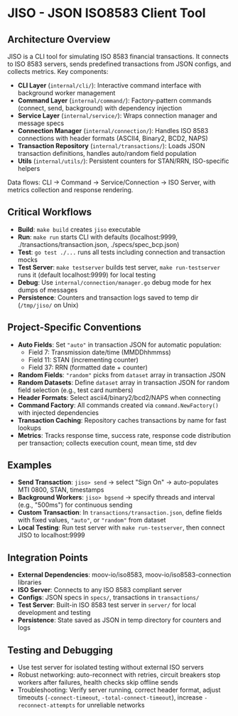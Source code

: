 # JISO - JSON ISO8583 Client Tool

## Architecture Overview
JISO is a CLI tool for simulating ISO 8583 financial transactions. It connects to ISO 8583 servers, sends predefined transactions from JSON configs, and collects metrics. Key components:
- **CLI Layer** (`internal/cli/`): Interactive command interface with background worker management
- **Command Layer** (`internal/command/`): Factory-pattern commands (connect, send, background) with dependency injection
- **Service Layer** (`internal/service/`): Wraps connection manager and message specs
- **Connection Manager** (`internal/connection/`): Handles ISO 8583 connections with header formats (ASCII4, Binary2, BCD2, NAPS)
- **Transaction Repository** (`internal/transactions/`): Loads JSON transaction definitions, handles auto/random field population
- **Utils** (`internal/utils/`): Persistent counters for STAN/RRN, ISO-specific helpers

Data flows: CLI → Command → Service/Connection → ISO Server, with metrics collection and response rendering.

## Critical Workflows
- **Build**: `make build` creates `jiso` executable
- **Run**: `make run` starts CLI with defaults (localhost:9999, ./transactions/transaction.json, ./specs/spec_bcp.json)
- **Test**: `go test ./...` runs all tests including connection and transaction mocks
- **Test Server**: `make testserver` builds test server, `make run-testserver` runs it (default localhost:9999) for local testing
- **Debug**: Use `internal/connection/manager.go` debug mode for hex dumps of messages
- **Persistence**: Counters and transaction logs saved to temp dir (`/tmp/jiso/` on Unix)

## Project-Specific Conventions
- **Auto Fields**: Set `"auto"` in transaction JSON for automatic population:
  - Field 7: Transmission date/time (MMDDhhmmss)
  - Field 11: STAN (incrementing counter)
  - Field 37: RRN (formatted date + counter)
- **Random Fields**: `"random"` picks from `dataset` array in transaction JSON
- **Random Datasets**: Define `dataset` array in transaction JSON for random field selection (e.g., test card numbers)
- **Header Formats**: Select ascii4/binary2/bcd2/NAPS when connecting
- **Command Factory**: All commands created via `command.NewFactory()` with injected dependencies
- **Transaction Caching**: Repository caches transactions by name for fast lookups
- **Metrics**: Tracks response time, success rate, response code distribution per transaction; collects execution count, mean time, std dev

## Examples
- **Send Transaction**: `jiso> send` → select "Sign On" → auto-populates MTI 0800, STAN, timestamps
- **Background Workers**: `jiso> bgsend` → specify threads and interval (e.g., "500ms") for continuous sending
- **Custom Transaction**: In `transactions/transaction.json`, define fields with fixed values, `"auto"`, or `"random"` from dataset
- **Local Testing**: Run test server with `make run-testserver`, then connect JISO to localhost:9999

## Integration Points
- **External Dependencies**: moov-io/iso8583, moov-io/iso8583-connection libraries
- **ISO Server**: Connects to any ISO 8583 compliant server
- **Configs**: JSON specs in `specs/`, transactions in `transactions/`
- **Test Server**: Built-in ISO 8583 test server in `server/` for local development and testing
- **Persistence**: State saved as JSON in temp directory for counters and logs

## Testing and Debugging
- Use test server for isolated testing without external ISO servers
- Robust networking: auto-reconnect with retries, circuit breakers stop workers after failures, health checks skip offline sends
- Troubleshooting: Verify server running, correct header format, adjust timeouts (`-connect-timeout`, `-total-connect-timeout`), increase `-reconnect-attempts` for unreliable networks